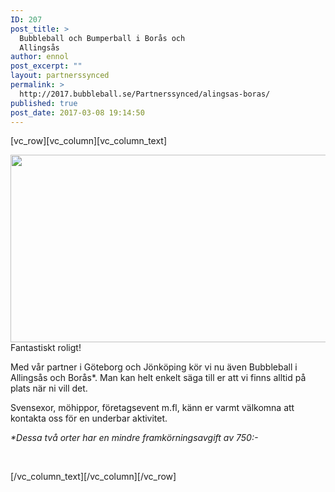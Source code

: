 ```yaml
---
ID: 207
post_title: >
  Bubbleball och Bumperball i Borås och
  Allingsås
author: ennol
post_excerpt: ""
layout: partnerssynced
permalink: >
  http://2017.bubbleball.se/Partnerssynced/alingsas-boras/
published: true
post_date: 2017-03-08 19:14:50
---
```

[vc_row][vc_column][vc_column_text]
<div id="block_container_90655884" class="block_container h24_block_heading">
<div id="block_90655884">
<div class="small_heading_block">
<div id="block_90655884_text_content" class="">
<div id="block_container_90620092" class="block_container presentation_image_block">
<div id="block_90620092"><img class="alignnone size-full wp-image-1183" src="http://2017.bubbleball.se/wp-content/uploads/2017/03/web-Bubbleball-sumobrottning-archerytag-Malmö-och-Lund.jpg" alt="" width="1200" height="300" /></div>
</div>
<div id="block_container_90655884" class="block_container h24_block_heading">
<div id="block_90655884">
<div class="small_heading_block">
<div></div>
<div id="block_90655884_text_content" class="">Fantastiskt roligt!</div>
</div>
</div>
</div>
<div id="block_container_90620091" class="block_container standard_text_block text_block">
<div id="block_90620091">
<div id="block_90620091_text_content" class="text_content">

Med vår partner i Göteborg och Jönköping kör vi nu även Bubbleball i Allingsås och Borås*.
Man kan helt enkelt säga till er att vi finns alltid på plats när ni vill det.

Svensexor, möhippor, företagsevent m.fl, känn er varmt välkomna att kontakta oss för en underbar aktivitet.

<em>*Dessa två orter har en mindre framkörningsavgift av 750:-</em>

&nbsp;

</div>
</div>
</div>
</div>
</div>
</div>
</div>
[/vc_column_text][/vc_column][/vc_row]